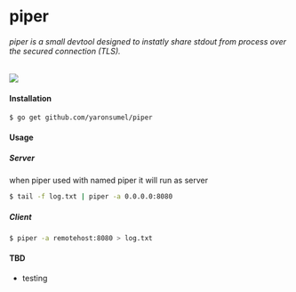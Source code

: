 # piper 
###### piper is a small devtool designed to instatly share stdout from process over the secured connection (TLS). 

![](http://i.imgur.com/xFHwmyF.jpg )


#### Installation
```bash
$ go get github.com/yaronsumel/piper
```
#### Usage

##### Server
when piper used with named piper it will run as server
```bash
$ tail -f log.txt | piper -a 0.0.0.0:8080
```
##### Client
```bash
$ piper -a remotehost:8080 > log.txt
```
#### TBD
* testing
